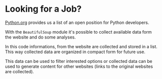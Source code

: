 # Looking for a Job?

[Python.org](https://www.python.org/jobs/) provides us a list of an open position for Python developers.

With the `BeautifulSoup` module it's possible to collect available data form the website and do some analyses. 

In this code informations, from the website are collected and stored in a list. This way collected data are organized in compact form for future use.

This data can be used to filter interested options or collected data can be used to generate content for other websites (links to the original websites are collected).

